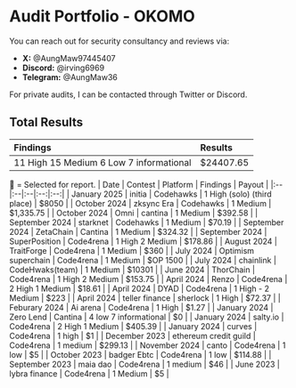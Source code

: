 # Audit Portfolio - OKOMO

You can reach out for security consultancy and reviews via:

- **X:** @AungMaw97445407
- **Discord:** @irving6969
- **Telegram:** @AungMaw36

For private audits, I can be contacted through Twitter or Discord. 

## Total Results


| Findings             | Results    | 
|:-------------------|:-------------|
| 11 High 15 Medium 6 Low 7 informational | $24407.65|

🥇 = Selected for report.
| Date | Contest | Platform | Findings | Payout |
|:--|:--|:--|:--:|:--:|
| January 2025 | initia  | Codehawks | 1 High (solo) (third place) | $8050 |
| October 2024 | zksync Era | Codehawks | 1 Medium | $1,335.75 |
| October 2024 | Omni | cantina | 1 Medium | $392.58 |
| September 2024 | starknet | Codehawks | 1 Medium | $70.19 |
| September 2024 | ZetaChain | Cantina | 1 Medium | $324.32 |
| September 2024 | SuperPosition | Code4rena | 1 High 2 Medium | $178.86 |
| August 2024 | TraitForge | Code4rena | 1 Medium | $360 |
| July 2024 | Optimism superchain | Code4rena | 1 Medium | $OP 1500 |
| July 2024 | chainlink | CodeHwaks(team) | 1 Medium | $10301 |
| June 2024 | ThorChain | Code4rena | 1 High 2 Medium | $153.75 |
| April 2024 | Renzo | Code4rena | 2 High 1 Medium | $18.61 |
| April 2024 | DYAD | Code4rena | 1 High - 2 Medium | $223 |
| April 2024 | teller finance | sherlock | 1 High | $72.37 |
| Feburary 2024 | Ai arena | Code4rena | 1 High | $1.27 |
| January 2024 | Zero Lend | Cantina | 4 low 7 informational | $0 |
| January 2024 | salty.io | Code4rena | 2 High 1 Medium | $405.39 |
| January 2024 | curves | Code4rena | 1 high | $1 |
| December 2023 | ethereum credit guild | Code4rena | 1 medium | $299.13 |
| November 2024 | canto | Code4rena | 1 low | $5 |
| October 2023 | badger Ebtc | Code4rena | 1 low | $114.88 |
| September 2023 | maia dao | Code4rena | 1 medium | $46 |
| June 2023 | lybra finance | Code4rena | 1 Medium | $5 |
